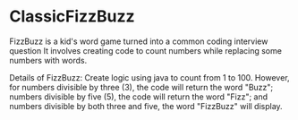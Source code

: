 # ClassicFizzBuzz
FizzBuzz is a kid's word game turned into a common coding interview question 
It involves creating code to count numbers while replacing some numbers with words.

Details of FizzBuzz:
Create logic using java to count from 1 to 100. However, for
numbers divisible by three (3), the code will return the word "Buzz";
numbers divisible by five (5), the code will return the word "Fizz"; 
and numbers divisible by both three and five, the word "FizzBuzz" will display.
  
